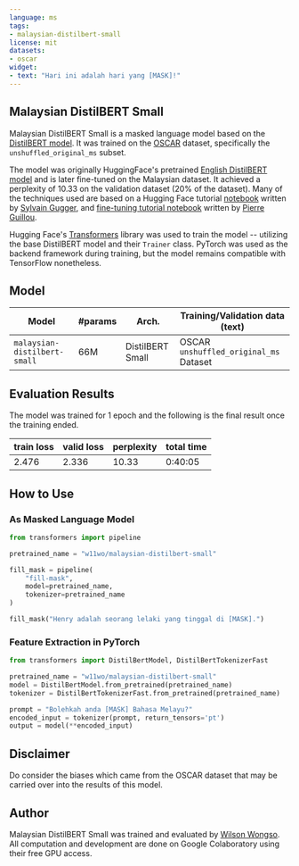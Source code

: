 ```yaml
---
language: ms
tags:
- malaysian-distilbert-small
license: mit
datasets:
- oscar
widget:
- text: "Hari ini adalah hari yang [MASK]!"
---
```


## Malaysian DistilBERT Small
Malaysian DistilBERT Small is a masked language model based on the [DistilBERT model](https://arxiv.org/abs/1910.01108). It was trained on the [OSCAR](https://huggingface.co/datasets/oscar) dataset, specifically the `unshuffled_original_ms` subset.

The model was originally HuggingFace's pretrained [English DistilBERT model](https://huggingface.co/distilbert-base-uncased) and is later fine-tuned on the Malaysian dataset. It achieved a perplexity of 10.33 on the validation dataset (20% of the dataset). Many of the techniques used are based on a Hugging Face tutorial [notebook](https://github.com/huggingface/notebooks/blob/master/examples/language_modeling.ipynb) written by [Sylvain Gugger](https://github.com/sgugger), and [fine-tuning tutorial notebook](https://github.com/piegu/fastai-projects/blob/master/finetuning-English-GPT2-any-language-Portuguese-HuggingFace-fastaiv2.ipynb) written by [Pierre Guillou](https://huggingface.co/pierreguillou).

Hugging Face's [Transformers](https://huggingface.co/transformers) library was used to train the model -- utilizing the base DistilBERT model and their `Trainer` class. PyTorch was used as the backend framework during training, but the model remains compatible with TensorFlow nonetheless.

## Model
| Model                        | #params | Arch.            | Training/Validation data (text)        |
|------------------------------|---------|------------------|----------------------------------------|
| `malaysian-distilbert-small` |   66M   | DistilBERT Small | OSCAR `unshuffled_original_ms` Dataset |

## Evaluation Results
The model was trained for 1 epoch and the following is the final result once the training ended.

| train loss | valid loss | perplexity | total time |
|------------|------------|------------|------------|
|    2.476   |    2.336   |   10.33    |   0:40:05  |

## How to Use
### As Masked Language Model
```python
from transformers import pipeline

pretrained_name = "w11wo/malaysian-distilbert-small"

fill_mask = pipeline(
    "fill-mask",
    model=pretrained_name,
    tokenizer=pretrained_name
)

fill_mask("Henry adalah seorang lelaki yang tinggal di [MASK].")
```
### Feature Extraction in PyTorch
```python
from transformers import DistilBertModel, DistilBertTokenizerFast

pretrained_name = "w11wo/malaysian-distilbert-small"
model = DistilBertModel.from_pretrained(pretrained_name)
tokenizer = DistilBertTokenizerFast.from_pretrained(pretrained_name)

prompt = "Bolehkah anda [MASK] Bahasa Melayu?"
encoded_input = tokenizer(prompt, return_tensors='pt')
output = model(**encoded_input)
```

## Disclaimer
Do consider the biases which came from the OSCAR dataset that may be carried over into the results of this model.

## Author
Malaysian DistilBERT Small was trained and evaluated by [Wilson Wongso](https://w11wo.github.io/). All computation and development are done on Google Colaboratory using their free GPU access.